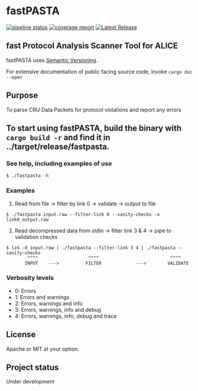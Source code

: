 
# fastPASTA
[![pipeline status](https://gitlab.cern.ch/mkonig/fastpasta/badges/master/pipeline.svg)](https://gitlab.cern.ch/mkonig/fastpasta/-/commits/master)
 [![coverage report](https://gitlab.cern.ch/mkonig/fastpasta/badges/master/coverage.svg)](https://gitlab.cern.ch/mkonig/fastpasta/-/commits/master)
 [![Latest Release](https://gitlab.cern.ch/mkonig/fastpasta/-/badges/release.svg)](https://gitlab.cern.ch/mkonig/fastpasta/-/releases)

## fast Protocol Analysis Scanner Tool for ALICE
fastPASTA uses [Semantic Versioning](https://semver.org/).

For extensive documentation of public facing source code, invoke ```cargo doc --open```

## Purpose

To parse CRU Data Packets for protocol violations and report any errors

## To start using fastPASTA, build the binary with `cargo build -r` and find it in ../target/release/fastpasta.
### See help, including examples of use

```shell
$ ./fastpasta -h
```

### Examples
1. Read from file -> filter by link 0 -> validate -> output to file
```shell
$ ./fastpasta input.raw --filter-link 0 --sanity-checks -o link0_output.raw
```
2. Read decompressed data from stdin -> filter link 3 & 4 -> pipe to validation checks
```shell
$ lz4 -d input.raw | ./fastpasta --filter-link 3 4 | ./fastpasta --sanity-checks
        ^^^^                   ^^^^                           ^^^^
       INPUT    --->          FILTER             --->        VALIDATE
```

### Verbosity levels
- 0: Errors
- 1: Errors and warnings
- 2: Errors, warnings and info
- 3: Errors, warnings, info and debug
- 4: Errors, warnings, info, debug and trace

## License
Apache or MIT at your option.

## Project status
Under development
